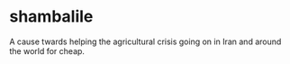 # shambalile
A cause twards helping the agricultural crisis going on in Iran and around the world for cheap.
